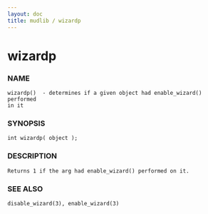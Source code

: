 ```yaml
---
layout: doc
title: mudlib / wizardp
---
```

# wizardp

### NAME

    wizardp()  - determines if a given object had enable_wizard() performed
    in it

### SYNOPSIS

    int wizardp( object );

### DESCRIPTION

    Returns 1 if the arg had enable_wizard() performed on it.

### SEE ALSO

    disable_wizard(3), enable_wizard(3)

